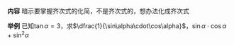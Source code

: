 **内容**
暗示要掌握齐次式的化简，不是齐次式的，想办法化成齐次式

**举例**
已知$\tan\alpha=3$，求$\dfrac{1}{\sin\alpha\cdot\cos\alpha}$，$\sin\alpha\cdot\cos\alpha+\sin^2\alpha$
